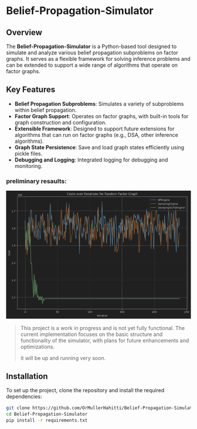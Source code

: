 # Belief-Propagation-Simulator

## Overview
The **Belief-Propagation-Simulator** is a Python-based tool designed to simulate and analyze various belief propagation subproblems on factor graphs. It serves as a flexible framework for solving inference problems and can be extended to support a wide range of algorithms that operate on factor graphs.

## Key Features
- **Belief Propagation Subproblems**: Simulates a variety of subproblems within belief propagation.
- **Factor Graph Support**: Operates on factor graphs, with built-in tools for graph construction and configuration.
- **Extensible Framework**: Designed to support future extensions for algorithms that can run on factor graphs (e.g., DSA, other inference algorithms).
- **Graph State Persistence**: Save and load graph states efficiently using pickle files.
- **Debugging and Logging**: Integrated logging for debugging and monitoring.
### preliminary resaults:
![image](bp_VS_damping_VS_damping_spfg.png)
>This project is a work in progress and is not yet fully functional. The current implementation focuses on the basic structure and functionality of the simulator, with plans for future enhancements and optimizations.
>
> it will be up and running very soon.
## Installation
To set up the project, clone the repository and install the required dependencies:
```bash
git clone https://github.com/OrMullerHahitti/Belief-Propagation-Simulator.git
cd Belief-Propagation-Simulator
pip install -r requirements.txt
